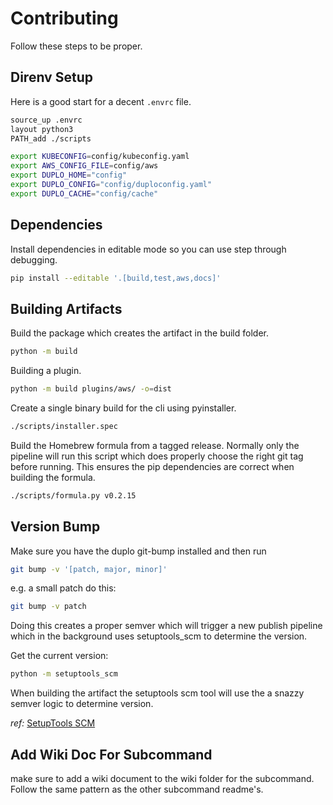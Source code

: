 # Contributing

Follow these steps to be proper.

## Direnv Setup  

Here is a good start for a decent `.envrc` file.  

```sh
source_up .envrc
layout python3
PATH_add ./scripts

export KUBECONFIG=config/kubeconfig.yaml
export AWS_CONFIG_FILE=config/aws
export DUPLO_HOME="config"
export DUPLO_CONFIG="config/duploconfig.yaml"
export DUPLO_CACHE="config/cache"
```

## Dependencies  

Install dependencies in editable mode so you can use step through debugging. 

```sh
pip install --editable '.[build,test,aws,docs]'
```

## Building Artifacts  

Build the package which creates the artifact in the build folder.  
```sh
python -m build
```

Building a plugin.
```sh
python -m build plugins/aws/ -o=dist
```

Create a single binary build for the cli using pyinstaller.  
```sh
./scripts/installer.spec
```

Build the Homebrew formula from a tagged release. Normally only the pipeline will run this script which does properly choose the right git tag before running. This ensures the pip dependencies are correct when building the formula.  
```sh
./scripts/formula.py v0.2.15
```

## Version Bump

Make sure you have the duplo git-bump installed and then run

```sh
git bump -v '[patch, major, minor]'
```

e.g. a small patch do this:

```sh
git bump -v patch
```

Doing this creates a proper semver which will trigger a new publish pipeline which in the background uses setuptools_scm to determine the version.

Get the current version:

```sh
python -m setuptools_scm
```

When building the artifact the setuptools scm tool will use the a snazzy semver logic to determine version.

_ref:_ [SetupTools SCM](https://pypi.org/project/setuptools-scm/)

## Add Wiki Doc For Subcommand

make sure to add a wiki document to the wiki folder for the subcommand. Follow the same pattern as the other subcommand readme's.

